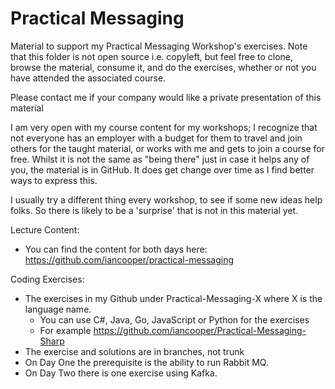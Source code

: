 # Practical Messaging

Material to support my Practical Messaging Workshop's exercises. Note that this folder is not open source i.e. copyleft, but feel free to clone, browse the material, consume it, and do the exercises, whether or not you have attended the associated course.

Please contact me if your company would like a private presentation of this material

I am very open with my course content for my workshops; I recognize that not everyone has an employer with a budget for them to travel and join others for the taught material, or works with me and gets to join a course for free. Whilst it is not the same as "being there" just in case it helps any of you, the material is in GitHub. It does get change over time as I find better ways to express this.

I usually try a different thing every workshop, to see if some new ideas help folks. So there is likely to be a 'surprise' that is not in this material yet.

Lecture Content:

* You can find the content for both days here: https://github.com/iancooper/practical-messaging

Coding Exercises:

* The exercises in my Github under Practical-Messaging-X where X is the language name.
  * You can use C#, Java, Go, JavaScript or Python for the exercises
  * For example https://github.com/iancooper/Practical-Messaging-Sharp
* The exercise and solutions are in branches, not trunk
* On Day One the prerequisite is the ability to run Rabbit MQ.
* On Day Two there is one exercise using Kafka. 
